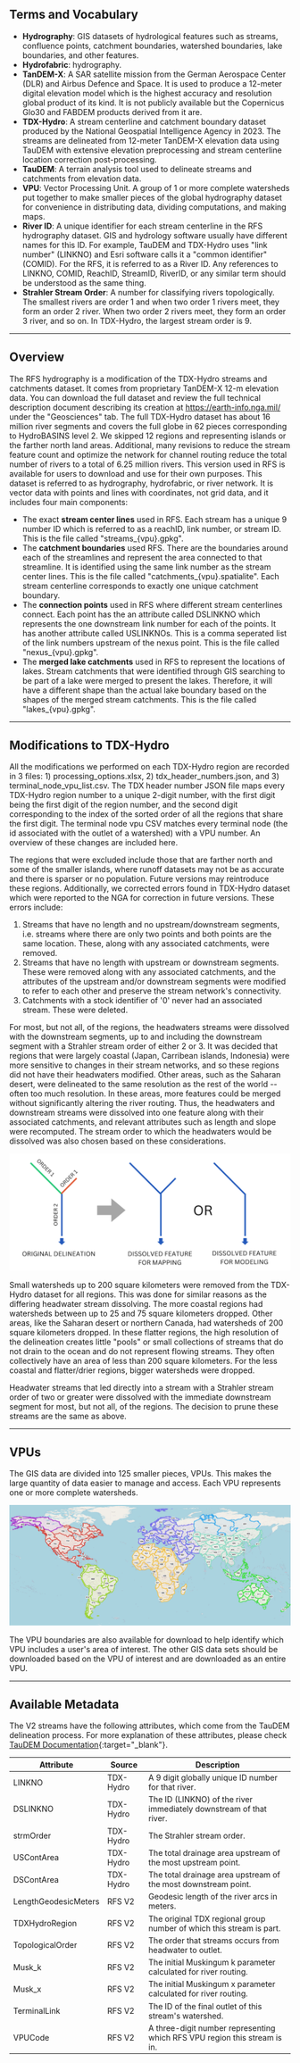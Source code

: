 ## Terms and Vocabulary

- **Hydrography**: GIS datasets of hydrological features such as streams, confluence points, catchment boundaries, watershed boundaries, lake
  boundaries, and other features.
- **Hydrofabric**: hydrography.
- **TanDEM-X**: A SAR satellite mission from the German Aerospace Center (DLR) and Airbus Defence and Space. It is used to produce a 12-meter digital
  elevation model which is the highest accuracy and resolution global product of its kind. It is not publicly available but the Copernicus Glo30 and
  FABDEM products derived from it are.
- **TDX-Hydro**: A stream centerline and catchment boundary dataset produced by the National Geospatial Intelligence Agency in 2023. The streams are
  delineated from 12-meter TanDEM-X elevation data using TauDEM with extensive elevation preprocessing and stream centerline location correction
  post-processing.
- **TauDEM**: A terrain analysis tool used to delineate streams and catchments from elevation data.
- **VPU**: Vector Processing Unit. A group of 1 or more complete watersheds put together to make smaller pieces of the global hydrography dataset for
  convenience in distributing data, dividing computations, and making maps.
- **River ID**: A unique identifier for each stream centerline in the RFS hydrography dataset. GIS and hydrology software usually have different
  names for this ID. For example, TauDEM and TDX-Hydro uses "link number" (LINKNO) and Esri software calls it a "common identifier" (COMID). For
  the RFS, it is referred to as a River ID. Any references to LINKNO, COMID, ReachID, StreamID, RiverID, or any similar term should be understood as
  the same thing.
- **Strahler Stream Order**: A number for classifying rivers topologically. The smallest rivers are order 1 and when two order 1 rivers meet, they
  form an order 2 river. When two order 2 rivers meet, they form an order 3 river, and so on. In TDX-Hydro, the largest stream order is 9.

---

## Overview

The RFS hydrography is a modification of the TDX-Hydro streams and catchments dataset. It comes from proprietary TanDEM-X 12-m elevation data. You can
download the full dataset and review the full technical description document describing its creation at https://earth-info.nga.mil/ under the "Geosciences" tab. The full TDX-Hydro dataset has about 16 million river segments and covers the full globe in 62 pieces corresponding to HydroBASINS
level 2. We skipped 12 regions and representing islands or the farther north land areas. Additional, many revisions to reduce the stream feature count
and optimize the network for channel routing reduce the total number of rivers to a total of 6.25 million rivers. This version used in RFS is
available for users to download and use for their own purposes. This dataset is referred to as hydrography, hydrofabric, or river network. It is
vector data with points and lines with coordinates, not grid data, and it includes four main components:

- The exact **stream center lines** used in RFS. Each stream has a unique 9 number ID which is referred to as a reachID, link number, or stream ID.
  This is the file called "streams_{vpu}.gpkg".
- The **catchment boundaries** used RFS. There are the boundaries around each of the streamlines and represent the area connected to that streamline.
  It is identified using the same link number as the stream center lines. This is the file called "catchments_{vpu}.spatialite". Each stream
  centerline corresponds to exactly one unique catchment boundary.
- The **connection points** used in RFS where different stream centerlines connect. Each point has the an attribute called DSLINKNO which represents
  the one downstream link number for each of the points. It has another attribute called USLINKNOs. This is a comma seperated list of the link numbers
  upstream of the nexus point. This is the file called "nexus_{vpu}.gpkg".
- The **merged lake catchments** used in RFS to represent the locations of lakes. Stream catchments that were identified through GIS searching to be
  part of a lake were merged to present the lakes. Therefore, it will have a different shape than the actual lake boundary based on the shapes of the
  merged stream catchments. This is the file called "lakes_{vpu}.gpkg".

---

## Modifications to TDX-Hydro

All the modifications we performed on each TDX-Hydro region are recorded in 3 files: 1) processing_options.xlsx, 2) tdx_header_numbers.json, and 3)
terminal_node_vpu_list.csv. The TDX header number JSON file maps every TDX-Hydro region number to a unique 2-digit number, with the first digit being
the first digit of the region number, and the second digit corresponding to the index of the sorted order of all the regions that share the first
digit. The terminal node vpu CSV matches every terminal node (the id associated with the outlet of a watershed) with a VPU number. An overview of these
changes are included here.

The regions that were excluded include those that are farther north and some of the smaller islands, where runoff datasets may not be as accurate and
there is sparser or no population. Future versions may reintroduce these regions. Additionally, we corrected errors found in TDX-Hydro dataset which
were reported to the NGA for correction in future versions. These errors include:

1. Streams that have no length and no upstream/downstream segments, i.e. streams where there are only two points and both points are the same
   location. These, along with any associated catchments, were removed.
2. Streams that have no length with upstream or downstream segments. These were removed along with any associated catchments, and the attributes of
   the upstream and/or downstream segments were modified to refer to each other and preserve the stream network's connectivity.
3. Catchments with a stock identifier of '0' never had an associated stream. These were deleted.

For most, but not all, of the regions, the headwaters streams were dissolved with the downstream segments, up to and including the downstream
segment with a Strahler stream order of either 2 or 3. It was decided that regions that were largely coastal (Japan, Carribean islands, Indonesia)
were more sensitive to changes in their stream networks, and so these regions did not have their headwaters modified. Other areas, such as the
Saharan desert, were delineated to the same resolution as the rest of the world -- often too much resolution. In these areas, more features could
be merged without significantly altering the river routing. Thus, the headwaters and downstream streams were dissolved into one feature along with
their associated catchments, and relevant attributes such as length and slope were recomputed. The stream order to which the headwaters would be
dissolved was also chosen based on these considerations.

![image](../../static/images/merged-tdxhydro-streams.png)

Small watersheds up to 200 square kilometers were removed from the TDX-Hydro dataset for all regions. This was done for similar reasons as the
differing headwater stream dissolving. The more coastal regions had watersheds between up to 25 and 75 square kilometers dropped. Other areas, like
the Saharan desert or northern Canada, had watersheds of 200 square kilometers dropped. In these flatter regions, the high resolution of the
delineation creates little "pools" or small collections of streams that do not drain to the ocean and do not represent flowing streams. They often
collectively have an area of less than 200 square kilometers. For the less coastal and flatter/drier regions, bigger watersheds were dropped.

Headwater streams that led directly into a stream with a Strahler stream order of two or greater were dissolved with the immediate downstream segment
for most, but not all, of the regions. The decision to prune these streams are the same as above.

---

## VPUs

The GIS data are divided into 125 smaller pieces, VPUs. This makes the large quantity of data easier to manage and access. Each VPU represents one or
more complete watersheds.

![image](../../static/images/vpu-boundary.png)

The VPU boundaries are also available for download to help identify which VPU includes a user's area of interest. The other GIS data sets should be
downloaded based on the VPU of interest and are downloaded as an entire VPU.

---

## Available Metadata

The V2 streams have the following attributes, which come from the TauDEM delineation process. For more explanation of these attributes, please
check [TauDEM Documentation](https://hydrology.usu.edu/taudem/taudem5/help53/StreamReachAndWatershed.html){:target="_blank"}.

| Attribute            | Source    | Description                                                               |
|----------------------|-----------|---------------------------------------------------------------------------|
| LINKNO               | TDX-Hydro | A 9 digit globally unique ID number for that river.                       |
| DSLINKNO             | TDX-Hydro | The ID (LINKNO) of the river immediately downstream of that river.        |
| strmOrder            | TDX-Hydro | The Strahler stream order.                                                |
| USContArea           | TDX-Hydro | The total drainage area upstream of the most upstream point.              |
| DSContArea           | TDX-Hydro | The total drainage area upstream of the most downstream point.            |
| LengthGeodesicMeters | RFS V2    | Geodesic length of the river arcs in meters.                              |
| TDXHydroRegion       | RFS V2    | The original TDX regional group number of which this stream is part.      |
| TopologicalOrder     | RFS V2    | The order that streams occurs from headwater to outlet.                   |
| Musk_k               | RFS V2    | The initial Muskingum k parameter calculated for river routing.           |
| Musk_x               | RFS V2    | The initial Muskingum x parameter calculated for river routing.           |
| TerminalLink         | RFS V2    | The ID of the final outlet of this stream's watershed.                    |
| VPUCode              | RFS V2    | A three-digit number representing which RFS VPU region this stream is in. |
